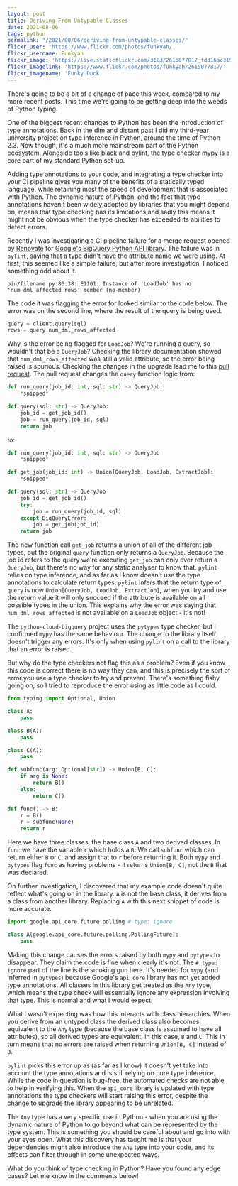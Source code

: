 ```yaml
---
layout: post
title: Deriving From Untypable Classes
date: 2021-08-06
tags: python
permalink: "/2021/08/06/deriving-from-untypable-classes/"
flickr_user: 'https://www.flickr.com/photos/funkyah/'
flickr_username: Funkyah
flickr_image: 'https://live.staticflickr.com/3183/2615077817_fdd16ac319.jpg'
flickr_imagelink: 'https://www.flickr.com/photos/funkyah/2615077817/'
flickr_imagename: 'Funky Duck'
---
```

There's going to be a bit of a change of pace this week, compared to my more recent posts. This time we're
going to be getting deep into the weeds of Python typing.

One of the biggest recent changes to Python has been the introduction of type annotations. Back in the dim and
distant past I did my third-year university project on type inference in Python, around the time of Python
2.3. Now though, it's a much more mainstream part of the Python ecosystem. Alongside tools like
[black](https://black.readthedocs.io/en/stable/) and [pylint](http://pylint.pycqa.org/en/latest/), the type
checker [mypy](https://mypy.readthedocs.io/en/stable/) is a core part of my standard Python set-up.

Adding type annotations to your code, and integrating a type checker into your CI pipeline gives you many
of the benefits of a statically typed language, while retaining most the speed of development that
is associated with Python. The dynamic nature of Python, and the fact that type annotations haven't been widely
adopted by libraries that you might depend on, means that type checking has its limitations and sadly this means
it might not be obvious when the type checker has exceeded its abilities to detect errors.

Recently I was investigating a CI pipeline failure for a merge request opened by
[Renovate](https://github.com/renovatebot/renovate) for
[Google's BigQuery Python API library](https://github.com/googleapis/python-bigquery). The failure
was in `pylint`, saying that a type didn't have the attribute name we were using. At first, this seemed
like a simple failure, but after more investigation, I noticed something odd about it.
<!--more-->

```text
bin/filename.py:86:38: E1101: Instance of 'LoadJob' has no 'num_dml_affected_rows' member (no-member)
```

The code it was flagging the error for looked similar to the code below. The error was on the second line,
where the result of the query is being used.

```python
query = client.query(sql)
rows = query.num_dml_rows_affected
```

Why is the error being flagged for `LoadJob`? We're running a query, so wouldn't that be a `QueryJob`?
Checking the library documentation showed that `num_dml_rows_affected` was still a valid attribute, so the
error being raised is spurious. Checking the changes in the upgrade lead me to this
[pull request](https://github.com/googleapis/python-bigquery/pull/751). The pull request changes the `query`
function logic from:

```python
def run_query(job_id: int, sql: str) -> QueryJob:
    *snipped*

def query(sql: str) -> QueryJob:
    job_id = get_job_id()
    job = run_query(job_id, sql)
    return job
```

to:

```python
def run_query(job_id: int, sql: str) -> QueryJob
    *snipped*

def get_job(job_id: int) -> Union[QueryJob, LoadJob, ExtractJob]:
    *snipped*

def query(sql: str) -> QueryJob
    job_id = get_job_id()
    try:
        job = run_query(job_id, sql)
    except BigQueryError:
        job = get_job(job_id)
    return job
```

The new function call `get_job` returns a union of all of the different job types, but the original `query`
function only returns a `QueryJob`. Because the job id refers to the query we're executing `get_job` can only
ever return a `QueryJob`, but there's no way for any static analyser to know that. `pylint` relies on type
inference, and as far as I know doesn't use the type annotations to calculate return types. `pylint` infers
that the return type of `query` is now `Union[QueryJob, LoadJob, ExtractJob]`, when you try and use the return
value it will only succeed if the attribute is available on all possible types in the union. This explains
why the error was saying that `num_dml_rows_affected` is not available on a `LoadJob` object - it's not!

The `python-cloud-bigquery` project uses the `pytypes` type checker, but I confirmed `mypy` has the same
behaviour. The change to the library itself doesn't trigger any errors. It's only when using `pylint` on a call to the
library that an error is raised.

But why do the type checkers not flag this as a problem? Even if you know this code is correct there is no way
they can, and this is precisely the sort of error you use a type checker to try and prevent. There's something
fishy going on, so I tried to reproduce the error using as little code as I could.

```python
from typing import Optional, Union

class A:
    pass

class B(A):
    pass

class C(A):
    pass

def subfunc(arg: Optional[str]) -> Union[B, C]:
    if arg is None:
        return B()
    else:
        return C()

def func() -> B:
    r = B()
    r = subfunc(None)
    return r
```

Here we have three classes, the base class `A` and two derived classes. In `func` we have the variable `r`
which holds a `B`. We call `subfunc` which can return either `B` or `C`, and assign that to `r` before
returning it. Both `mypy` and `pytypes` flag `func` as having problems - it returns `Union[B, C]`, not the
`B` that was declared.

On further investigation, I discovered that my example code doesn't quite reflect what's going on in the
library. `A` is not the base class, it derives from a class from another library. Replacing `A` with
this next snippet of code is more accurate.

```python
import google.api_core.future.polling # type: ignore

class A(google.api_core.future.polling.PollingFuture):
    pass
```

Making this change causes the errors raised by both `mypy` and `pytypes` to disappear. They claim the
code is fine when clearly it's not. The `# type: ignore` part of the line is the smoking gun here.
It's needed for `mypy` (and inferred in `pytypes`) because Google's `api_core` library has not yet
added type annotations. All classes in this library get treated as the `Any` type, which means the
type check will essentially ignore any expression involving that type. This is normal and what I
would expect.

What I wasn't expecting was how this interacts with class hierarchies. When you derive from an
untyped class the derived class also becomes equivalent to the `Any` type (because the base
class is assumed to have all attributes), so all derived types are equivalent, in this case, `B`
and `C`. This in turn means that no errors are raised when returning `Union[B, C]` instead of `B`.

`pylint` picks this error up as (as far as I know) it doesn't yet take into account the type
annotations and is still relying on pure type inference. While the code in question is bug-free,
the automated checks are not able to help in verifying this. When the `api_core` library is updated with type annotations the
type checkers will start raising this error, despite the change to upgrade the library appearing to be unrelated.

The `Any` type has a very specific use in Python - when you are using the dynamic nature of Python
to go beyond what can be represented by the type system. This is something you should be careful
about and go into with your eyes open. What this discovery has taught me is that your
dependencies might also introduce the `Any` type into your code, and its effects can filter
through in some unexpected ways.

What do you think of type checking in Python? Have you found any edge cases? Let me know in the
comments below!
